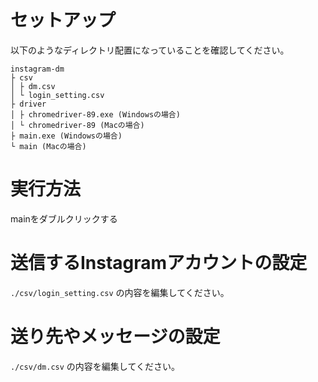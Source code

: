 # セットアップ

以下のようなディレクトリ配置になっていることを確認してください。

```aidl
instagram-dm
├ csv
│ ├ dm.csv
│ └ login_setting.csv
├ driver
│ ├ chromedriver-89.exe (Windowsの場合)
│ └ chromedriver-89 (Macの場合)
├ main.exe (Windowsの場合)
└ main (Macの場合)
```

# 実行方法

mainをダブルクリックする

# 送信するInstagramアカウントの設定

`./csv/login_setting.csv` の内容を編集してください。

# 送り先やメッセージの設定

`./csv/dm.csv` の内容を編集してください。
